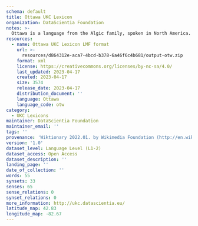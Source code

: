 ```yaml
---
schema: default
title: Ottawa UKC Lexicon
organization: DataScientia Foundation
notes: >-
  Ottawa is a language from the Algic family, spoken in North America. The UKC Lexicon of Ottawa is represented as a lexico-semantic network. It consists of words, word senses, synsets, as well as sense-level and synset-level relationships.
resources:
  - name: Ottawa UKC Lexicon LMF format
    url: >-
      resources/d864312e-aca7-4bcd-b378-6a46f6c4b681/output-otw.zip
    format: xml
    license: https://creativecommons.org/licenses/by-nc-sa/4.0/
    last_updated: 2023-04-17
    created: 2023-04-17
    size: 3574
    release_date: 2023-04-17
    distribution_document: ''
    language: Ottawa
    language_code: otw
category:
  - UKC Lexicons
maintainer: DataScientia Foundation
maintainer_email: ''
tags: ''
provenance: 'Wiktionary 2022.01. by Wikimedia Foundation (http://en.wiktionary.org); CogNet 2.1 by Khuyagbaatar Batsuren, National University of Mongolia (http://cognet.ukc.disi.unitn.it); Native Languages of the Americas 2021.11. by Laura Redish and Orrin Lewis (http://www.native-languages.org); Princeton WordNet 2.1 by Princeton University (https://wordnet.princeton.edu)'
version: '1.0'
dataset_level: Language Level (L1-2)
dataset_access: Open Access
dataset_description: ''
landing_page: ''
date_of_collection: ''
words: 55
synsets: 33
senses: 65
sense_relations: 0
synset_relations: 0
more_information: http://ukc.datascientia.eu/
latitude_map: 42.83
longitude_map: -82.67
---
```

